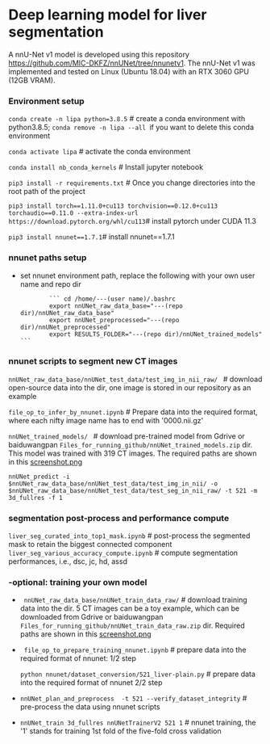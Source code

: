 # Deep learning model for liver segmentation

A nnU-Net v1 model is developed using this repository https://github.com/MIC-DKFZ/nnUNet/tree/nnunetv1. The nnU-Net v1 was implemented and tested on Linux (Ubuntu 18.04) with an RTX 3060 GPU (12GB VRAM). 

### Environment setup

```conda create -n lipa python=3.8.5``` # create a conda environment with python3.8.5; ```conda remove -n lipa --all ```if you want to delete this conda environment

```conda activate lipa```  # activate the conda environment

```conda install nb_conda_kernels```  # Install jupyter notebook

```pip3 install -r requirements.txt``` # Once you change directories into the root path of the project

 ```pip3 install torch==1.11.0+cu113 torchvision==0.12.0+cu113 torchaudio==0.11.0 --extra-index-url https://download.pytorch.org/whl/cu113```# install pytorch under CUDA 11.3
 
 ```pip3 install nnunet==1.7.1```# install nnunet==1.7.1
 
 ### nnunet paths setup 
 
 -  set nnunet environment path, replace the following with your own user name and repo dir

                ``` cd /home/---(user name)/.bashrc                
                export nnUNet_raw_data_base="---(repo dir)/nnUNet_raw_data_base"
                export nnUNet_preprocessed="---(repo dir)/nnUNet_preprocessed"
                export RESULTS_FOLDER="---(repo dir)/nnUNet_trained_models"                ```                
 
 ### nnunet scripts to segment new CT images
 
 ```nnUNet_raw_data_base/nnUNet_test_data/test_img_in_nii_raw/ ``` # download open-source data into the dir, one image is stored in our repository as an example
 
 ```file_op_to_infer_by_nnunet.ipynb```  # Prepare data into the required format, where each nifty image name has to end with '0000.nii.gz'
 
  ```nnUNet_trained_models/ ``` # download pre-trained model from Gdrive or baiduwangpan ```Files_for_running_github/nnUNet_trained_models.zip``` dir. This model was trained with 319 CT images. The required paths are shown in this [screenshot.png](Pre_trained_model_paths.png)
   
 ```nnUNet_predict -i $nnUNet_raw_data_base/nnUNet_test_data/test_img_in_nii/ -o  $nnUNet_raw_data_base/nnUNet_test_data/test_seg_in_nii_raw/ -t 521 -m 3d_fullres -f 1```
  

### segmentation post-process and performance compute
```liver_seg_curated_into_top1_mask.ipynb``` #  post-process the segmented mask to retain the biggest connected component
```liver_seg_various_accuracy_compute.ipynb``` # compute segmentation performances, i.e., dsc, jc, hd, assd 


### -optional: training your own model 

-  ```  nnUNet_raw_data_base/nnUNet_train_data_raw/ ``` # download training data into the dir. 5 CT images can be a toy example, which can be downloaded from Gdrive or baiduwangpan ```Files_for_running_github/nnUNet_train_data_raw.zip``` dir. Required paths are shown in this [screenshot.png](Images_paths_for_training.png)

-  ``` file_op_to_prepare_training_nnunet.ipynb```  #  prepare data into the required format of nnunet: 1/2 step

     ```python nnunet/dataset_conversion/521_liver-plain.py```   #   prepare data into the required format of nnunet 2/2 step

         
-   ```nnUNet_plan_and_preprocess  -t 521 --verify_dataset_integrity```    # pre-process the data using nnunet scripts  
    
-  
   ```nnUNet_train 3d_fullres nnUNetTrainerV2 521 1```  # nnunet training, the '1' stands for training 1st fold of the five-fold cross validation
